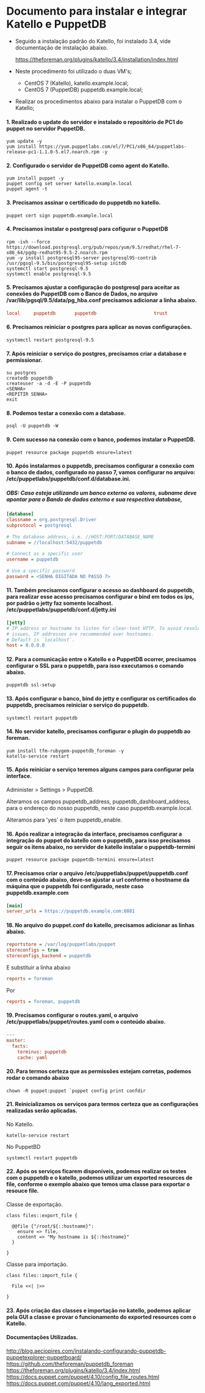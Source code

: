# Documento para instalar e integrar Katello e PuppetDB

- Seguido a instalação padrão do Katello, foi instalado 3.4, vide documentação de instalação abaixo.

  https://theforeman.org/plugins/katello/3.4/installation/index.html

- Neste procedimento foi utilizado o duas VM's;
  - CentOS 7 (Katello), katello.example.local;
  - CentOS 7 (PuppetDB) puppetdb.example.local;
- Realizar os procedimentos abaixo para instalar o PuppetDB com o Katello;

#### 1. Realizado o update do servidor e instalado o repositório de PC1 do puppet no servidor PuppetDB.
```shell
yum update -y
yum install https://yum.puppetlabs.com/el/7/PC1/x86_64/puppetlabs-release-pc1-1.1.0-5.el7.noarch.rpm -y
```

#### 2. Configurado o servidor de PuppetDB como agent do Katello.
```shell
yum install puppet -y 
puppet config set server katello.example.local
puppet agent -t 
```

#### 3. Precisamos assinar o certificado do puppetdb no katello.
```shell
puppet cert sign puppetdb.example.local
```

#### 4. Precisamos instalar o postgresql para cofigurar o PuppetDB
```shell
rpm -ivh --force https://download.postgresql.org/pub/repos/yum/9.5/redhat/rhel-7-x86_64/pgdg-redhat95-9.5-2.noarch.rpm
yum -y install postgresql95-server postgresql95-contrib
/usr/pgsql-9.5/bin/postgresql95-setup initdb
systemctl start postgresql-9.5
systemctl enable postgresql-9.5
```
#### 5. Precisamos ajustar a configuração do postgresql para aceitar as conexões do PuppetDB com o Banco de Dados, no arquivo  /var/lib/pgsql/9.5/data/pg_hba.conf precisamos adicionar a linha abaixo.
```ini
local     puppetdb       puppetdb                     trust
```
#### 6. Precisamos reiniciar o postgres para aplicar as novas configurações.
```shell
systemctl restart postgresql-9.5
```
#### 7. Após reiniciar o serviço do postgres, precisamos criar a database e permissionar.
```shell
su postgres
createdb puppetdb
createuser -a -d -E -P puppetdb
<SENHA>
<REPITIR SENHA>
exit
```
#### 8. Podemos testar a conexão com a database.
```shell
psql -U puppetdb -W
```
#### 9. Com sucesso na conexão com o banco, podemos instalar o PuppetDB.
```shell
puppet resource package puppetdb ensure=latest
```

#### 10. Após instalarmos o puppetdb, precisamos configurar a conexão com o banco de dados, configurado no passo 7, vamos configurar no arquivo: /etc/puppetlabs/puppetdb/conf.d/database.ini.
##### OBS: Caso esteja utilizando um banco externo os valores, subname deve apontar para o Bando de dados externo e sua respectiva database,
```ini
[database]
classname = org.postgresql.Driver
subprotocol = postgresql
 
# The database address, i.e. //HOST:PORT/DATABASE_NAME
subname = //localhost:5432/puppetdb
 
# Connect as a specific user
username = puppetdb
 
# Use a specific password
password = <SENHA DIGITADA NO PASSO 7>
```

#### 11. Também precisamos configurar o acesso ao dashboard do puppetdb, para realizar esse acesso precisamos configurar o bind em todos os ips, por padrão o jetty faz somente localhost. /etc/puppetlabs/puppetdb/conf.d/jetty.ini
```ini
[jetty]
# IP address or hostname to listen for clear-text HTTP. To avoid resolution
# issues, IP addresses are recommended over hostnames.
# Default is `localhost`.
host = 0.0.0.0
```

#### 12. Para a comunicação entre o Katello e o PuppetDB ocorrer, precisamos configurar o SSL para o puppetdb, para isso executamos o comando abaixo.
```shell
puppetdb ssl-setup
```

#### 13. Após configurar o banco, bind do jetty e configurar os certificados do puppetdb, precisamos reiniciar o serviço do puppetdb.
```shell
systemctl restart puppetdb
```

#### 14. No servidor katello, precisamos configurar o plugin do puppetdb ao foreman.
```shell
yum install tfm-rubygem-puppetdb_foreman -y
katello-service restart
```

#### 15. Após reiniciar o serviço teremos alguns campos para configurar pela interface.
Administer > Settings > PuppetDB.

Alteramos os campos puppetdb_address, puppetdb_dashboard_address, para o endereço do nosso puppetdb, neste caso puppetdb.example.local.

Alteramos para 'yes' o item puppetdb_enable.

#### 16. Após realizar a integração da interface, precisamos configurar a integração do puppet do katello com o puppetdb, para isso precisamos seguir os itens abaixo, no servidor de katello instalar o puppetdb-termini
```shell
puppet resource package puppetdb-termini ensure=latest
```

#### 17. Precisamos criar o arquivo /etc/puppetlabs/puppet/puppetdb.conf com o conteúdo abaixo, deve-se ajustar a url conforme o hostname da máquina que o puppetdb foi configurado, neste caso puppetdb.example.com
```ini
[main]
server_urls = https://puppetdb.example.com:8081
```

#### 18. No arquivo do puppet.conf do katello, precisamos adicionar as linhas abaixo.
```ini
reportstore = /var/log/puppetlabs/puppet
storeconfigs = true
storeconfigs_backend = puppetdb
```
E substituir a linha abaixo
```ini
reports = foreman
```
Por
```ini
reports = foreman, puppetdb
```

#### 19. Precisamos configurar o routes.yaml, o arquivo /etc/puppetlabs/puppet/routes.yaml com o conteúdo abaixo.
```ini
---
master:
  facts:
    terminus: puppetdb
    cache: yaml
```

#### 20. Para termos certeza que as permissões estejam corretas, podemos rodar o comando abaixo
```shell
chown -R puppet:puppet `puppet config print confdir
```

#### 21. Reinicializamos os serviços para termos certeza que as configurações realizadas serão aplicadas.
No Katello.
```shell
katello-service restart
```
No PuppetBD
```shell
systemctl restart puppetdb
```

#### 22. Após os serviços ficarem disponíveis, podemos realizar os testes com o puppetdb e o katello, podemos utilizar um exported resources de file, conforme o exemplo abaixo que temos uma classe para exportar o resouce file.
Classe de exportação.
```puppet
class files::export_file {
 
  @@file {"/root/${::hostname}":
    ensure => file,
    content => "My hostname is ${::hostname}"
  }
 
}
```
Classe para importação.
```puppet
class files::import_file {
 
  File <<| |>>
 
}
```

#### 23. Após criação das classes e importação no katello, podemos aplicar pela GUI a classe e provar o funcionamento do exported resources com o Katello.

#### Documentações Utilizadas.
http://blog.aeciopires.com/instalando-configurando-puppetdb-puppetexplorer-puppetboard/
https://github.com/theforeman/puppetdb_foreman
https://theforeman.org/plugins/katello/3.4/index.html
https://docs.puppet.com/puppet/4.10/config_file_routes.html
https://docs.puppet.com/puppet/4.10/lang_exported.html

